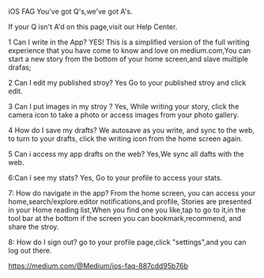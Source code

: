 iOS FAG
You've got Q's,we've got A's.

If your Q isn't A'd on this page,visit our Help Center.

1 Can I write in the App?
YES! This is a simplified version of the full writing experience that you have come to know and love on medium.com,You can start a new story from the bottom of your home screen,and slave multiple drafas;

2 Can I edit my published stroy?
Yes Go to your published stroy and click edit.

3 Can I put images in my stroy ?
Yes, While writing your story, click the camera icon to take a photo or access images from your photo gallery.

4 How do I save my drafts?
We autosave as you write, and sync to the web, to turn to your drafts,
click the writing icon from the home screen again.

5 Can i access my app drafts on the web?
 Yes,We sync all dafts with the web.
 
6:Can I see my stats?
Yes, Go to your profile to access your stats.

7: How do navigate in the app?
From the home screen, you can access your home,search/explore.editor notifications,and profile, Stories are presented in your Home reading list,When you find one you like,tap to go to it,in the tool bar at the bottom if the screen you can bookmark,recommend, and share the stroy.

8: How do I sign out?
go to your profile page,click "settings",and you can log out there.


https://medium.com/@Medium/ios-faq-887cdd95b76b



















 